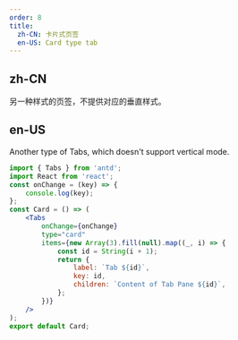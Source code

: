 ```yaml
---
order: 8
title:
  zh-CN: 卡片式页签
  en-US: Card type tab
---
```


## zh-CN

另一种样式的页签，不提供对应的垂直样式。

## en-US

Another type of Tabs, which doesn't support vertical mode.

```jsx
import { Tabs } from 'antd';
import React from 'react';
const onChange = (key) => {
	console.log(key);
};
const Card = () => (
	<Tabs
		onChange={onChange}
		type="card"
		items={new Array(3).fill(null).map((_, i) => {
			const id = String(i + 1);
			return {
				label: `Tab ${id}`,
				key: id,
				children: `Content of Tab Pane ${id}`,
			};
		})}
	/>
);
export default Card;
```
